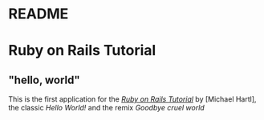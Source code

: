 # README

# Ruby on Rails Tutorial 

## "hello, world"

This is the first application for the [*Ruby on Rails Tutorial*](https://www.railstutorials.org/) by [Michael Hartl], the classic *Hello World!* and the remix *Goodbye cruel world*
